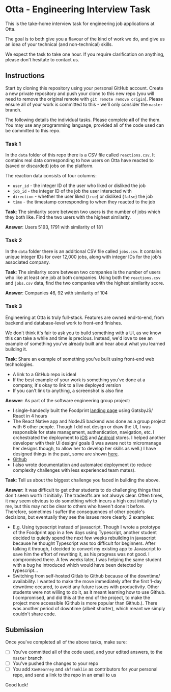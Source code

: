 # Otta - Engineering Interview Task

This is the take-home interview task for engineering job applications at Otta.

The goal is to both give you a flavour of the kind of work we do, and give us an idea of your technical (and non-technical) skills.

We expect the task to take one hour. If you require clarification on anything, please don't hesitate to contact us.

## Instructions

Start by cloning this repository using your personal GitHub account. Create a new private repository and push your clone to this new repo (you will need to remove the original remote with `git remote remove origin`). Please ensure all of your work is committed to this - we'll only consider the `master` branch.

The following details the individual tasks. Please complete **all** of the them. You may use any programming language, provided all of the code used can be committed to this repo.

### Task 1

In the `data` folder of this repo there is a CSV file called `reactions.csv`. It contains real data corresponding to how users on Otta have reacted to (saved or discarded) jobs on the platform.

The reaction data consists of four columns:

- `user_id` - the integer ID of the user who liked or disliked the job
- `job_id` - the integer ID of the job the user interacted with
- `direction` - whether the user liked (`true`) or disliked (`false`) the job
- `time` - the timestamp corresponding to when they reacted to the job

**Task**: The similarity score between two users is the number of jobs which they both like. Find the two users with the highest similarity.

**Answer**: Users 5193, 1791 with similarity of 181


### Task 2

In the `data` folder there is an additional CSV file called `jobs.csv`. It contains unique integer IDs for over 12,000 jobs, along with integer IDs for the job's associated company.

**Task**: The similarity score between two companies is the number of users who like at least one job at both companies. Using both the `reactions.csv` and `jobs.csv` data, find the two companies with the highest similarity score.

**Answer**: Companies 46, 92 with similarity of 104

### Task 3

Engineering at Otta is truly full-stack. Features are owned end-to-end, from backend and database-level work to front-end finishes.

We don't think it's fair to ask you to build something with a UI, as we know this can take a while and time is precious. Instead, we'd love to see an example of something you've already built and hear about what you learned building it.

**Task**: Share an example of something you've built using front-end web technologies.

- A link to a GitHub repo is ideal
- If the best example of your work is something you've done at a company, it's okay to link to a live deployed version
- If you can't link to anything, a screenshot is also fine

**Answer**: As part of the software engineering group project:
- I single-handedly built the Foodprint [landing page](https://foodprint.orth.uk) using GatsbyJS/ React in 4 hours
- The React Native app and NodeJS backend was done as a group project with 6 other people. Though I did not design or draw the UI, I was responsible for state management, authentication, navigation, etc. I orchestrated the deployment to [iOS](https://apps.apple.com/us/app/foodprint/id1510153419?ls=1) and [Android](https://play.google.com/store/apps/details?id=uk.orth.foodprint) stores. I helped another developer with their UI design/ goals (I was aware not to micromanage her designs though, to allow her to develop her skills as well.) I have designed things in the past, some are shown [here](https://orth.uk/projects).
- [Github](https://github.com/ben-xD/foodprint/)
- I also wrote documentation and automated deployment (to reduce complexity challenges with less experienced team mates).

**Task**: Tell us about the biggest challenge you faced in building the above.

**Answer**: It was difficult to get other students to do challenging things that don't seem worth it initially. The tradeoffs are not always clear. Often times, it may seem obvious to do something which incurs a high cost initially to me, but this may not be clear to others who haven't done it before. Therefore, sometimes I suffer the consequences of other people's decisions, but eventually they see the issues more clearly. 2 examples:
- E.g. Using typescript instead of javascript. Though I wrote a prototype of the Foodprint app in a few days using Typescript, another student decided to quietly spend the next few weeks rebuilding in javascript because he thought Typescript was too difficult for beginners. After talking it through, I decided to convert my existing app to Javascript to save him the effort of rewriting it, as his progress was not good. I compromised there. A few weeks later, I was helping the same student with a bug he introduced which would have been detected by typescript...
- Switching from self-hosted Gitlab to Github because of the downtime/ availability. I wanted to make the move immediately after the first 1-day downtime occured, to avoid any future issues with productivity. Other students were not willing to do it, as it meant learning how to use Github. I compromised, and did this at the end of the project, to make the project more accessible (Github is more popular than Github.). There was another period of downtime (albeit shorter), which meant we simply couldn't share code.

## Submission

Once you've completed all of the above tasks, make sure:

- [ ] You've committed all of the code used, and your edited answers, to the `master` branch
- [ ] You've pushed the changes to your repo
- [ ] You add `XavKearney` and `shfranklin` as contributors for your personal repo, and send a link to the repo in an email to us

Good luck!
